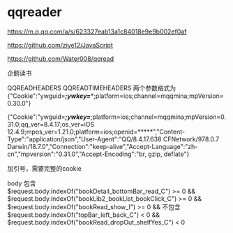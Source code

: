 # qqreader 
https://m.q.qq.com/a/s/623327eab13a1c84018e9e9b002ef0af

https://github.com/ziye12/JavaScript        

https://github.com/Water008/qqread

企鹅读书


QQREADHEADERS QQREADTIMEHEADERS 两个参数格式为
{"Cookie":"ywguid=*****;ywkey=******;platform=ios;channel=mqqmina;mpVersion=0.30.0"}

{"Cookie":"ywguid=*****;ywkey=*****;platform=ios;channel=mqqmina;mpVersion=0.31.0;qq_ver=8.4.17;os_ver=iOS 12.4.9;mpos_ver=1.21.0;platform=ios;openid=*****","Content-Type":"application/json","User-Agent":"QQ/8.4.17.638 CFNetwork/978.0.7 Darwin/18.7.0","Connection":"keep-alive","Accept-Language":"zh-cn","mpversion":"0.31.0","Accept-Encoding":"br, gzip, deflate"}

加引号，需要完整的cookie


body 包含    
$request.body.indexOf("bookDetail_bottomBar_read_C") >= 0 &&
$request.body.indexOf("bookLib2_bookList_bookClick_C") >= 0 &&
$request.body.indexOf("bookRead_show_I") >= 0 &&
不包含
$request.body.indexOf("topBar_left_back_C") < 0 &&
$request.body.indexOf("bookRead_dropOut_shelfYes_C") < 0
